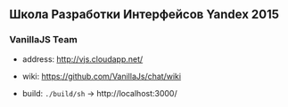 ## Школа  Разработки Интерфейсов Yandex 2015

### VanillaJS Team

* address: http://vjs.cloudapp.net/

* wiki: https://github.com/VanillaJs/chat/wiki

* build: `./build/sh` -> http://localhost:3000/
 


